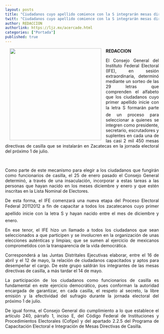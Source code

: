 ```yaml
---
layout: posts
title: "Ciudadanos cuyo apellido comience con la S integrarán mesas directivas de casilla"
twitt: "Ciudadanos cuyo apellido comience con la S integrarán mesas directivas de casilla"
author: REDACCION
authorlink: https://ljz.mx/acercade.html
categories: ["Portada"]
published: true
---
```

<p style="text-align: justify;">
  <a href="index.php?option=com_content&view=article&id=15145:ciudadanos-cuyo-apellido-comience-con-la-s-integraran-mesas-directivas-de-casilla&catid=75:sociedad-y-justicia&Itemid=129"><img src="images/stories/fotos_marzo/p8 ife.jpg" border="0" width="300" style="margin-left: 15px; margin-right: 15px; float: left;" /></a><strong>REDACCION</strong>
</p>

<p style="text-align: justify;">
  El Consejo General del Instituto Federal Electoral (IFE), en sesión extraordinaria, determinó mediante un sorteo de las 29 letras que comprenden el alfabeto que los ciudadanos cuyo primer apellido inicie con la letra S formarán parte de un proceso para seleccionar a quienes se integren como presidente, secretario, escrutadores y suplentes en cada una de las casi 2 mil 450 mesas directivas de casilla que se instalarán en Zacatecas en la jornada electoral del próximo 1 de julio.
</p>

 

<p style="text-align: justify;">
  Como parte de este mecanismo para elegir a los ciudadanos que fungirán como funcionarios de casilla, el 25 de enero pasado el Consejo General determinó, a través de una insaculación, incorporar a estas tareas a las personas que hayan nacido en los meses diciembre y enero y que estén inscritas en la Lista Nominal de Electores.
</p>

<p style="text-align: justify;">
  De esta forma, el IFE comenzará una nueva etapa del Proceso Electoral Federal 20112012 a fin de capacitar a todos los zacatecanos cuyo primer apellido inicie con la letra S y hayan nacido entre el mes de diciembre y enero.
</p>

<p style="text-align: justify;">
  En ese tenor, el IFE hizo un llamado a todos los ciudadanos que sean seleccionados a que participen y se involucren en la organización de unas elecciones auténticas y limpias; que se sumen al ejercicio de mexicanos comprometidos con la transparencia de la vida democrática.
</p>

<p style="text-align: justify;">
  Corresponderá a las Juntas Distritales Ejecutivas elaborar, entre el 16 de abril y el 12 de mayo, la relación de ciudadanos capacitados y aptos para desempeñar el cargo. De este grupo saldrán los integrantes de las mesas directivas de casilla, a más tardar el 14 de mayo.
</p>

<p style="text-align: justify;">
  La participación de los ciudadanos como funcionarios de casilla es fundamental en este ejercicio democrático, pues conforman la autoridad encargada de garantizar, en cada casilla, el respeto al secreto, la libre emisión y la efectividad del sufragio durante la jornada electoral del próximo 1 de julio.
</p>

<p style="text-align: justify;">
  De igual forma, el Consejo General dio cumplimiento a lo que establece el artículo 240, párrafo 1, inciso E, del Código Federal de Instituciones y Procedimientos Electorales (Cofipe) y del apartado 2.2.5 del Programa de Capacitación Electoral e Integración de Mesas Directivas de Casilla.
</p>
